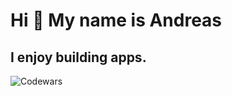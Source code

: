 Hi 👋 My name is Andreas
========================

I enjoy building apps.
------------------------------------


![Codewars](https://github.r2v.ch/codewars?user=andols)
